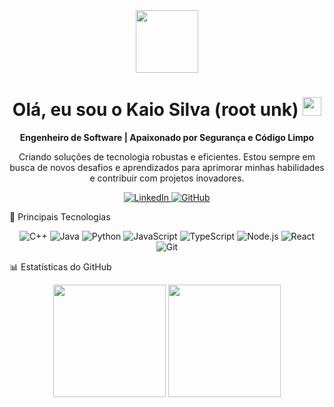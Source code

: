 <div align="center">
<img src="https://media.giphy.com/media/v1.Y2lkPTc5MGI3NjExZzRzZGR3c2Z4eGd6dGNkeW53a29tZXJzN3B0cGFsN2Y0Z3g4c3ZpZCZlcD12MV9pbnRlcm5hbF9naWZfYnlfaWQmY3Q9Zw/3oKIPnAiaMCws8nOsE/giphy.gif" width="100" />
</div>

<h1 align="center">
Olá, eu sou o Kaio Silva (root unk)
<img src="https://media.giphy.com/media/hvRJCLFzcasrR4ia7z/giphy.gif" width="30px"/>
</h1>

<p align="center">
<strong>Engenheiro de Software | Apaixonado por Segurança e Código Limpo</strong>
</p>

<p align="center">
Criando soluções de tecnologia robustas e eficientes. Estou sempre em busca de novos desafios e aprendizados para aprimorar minhas habilidades e contribuir com projetos inovadores.
</p>

<p align="center">
<a href="https://linkedin.com/in/rootunk" target="_blank">
<img src="https://img.shields.io/badge/LinkedIn-0077B5?style=for-the-badge&logo=linkedin&logoColor=white" alt="LinkedIn"/>
</a>
<a href="https://github.com/rootunk" target="_blank">
<img src="https://img.shields.io/badge/GitHub-100000?style=for-the-badge&logo=github&logoColor=white" alt="GitHub"/>
</a>
</p>

🚀 Principais Tecnologias
<p align="center">
<img src="https://img.shields.io/badge/C%2B%2B-00599C?style=for-the-badge&logo=cplusplus&logoColor=white" alt="C++"/>
<img src="https://img.shields.io/badge/Java-ED8B00?style=for-the-badge&logo=openjdk&logoColor=white" alt="Java"/>
<img src="https://img.shields.io/badge/Python-3776AB?style=for-the-badge&logo=python&logoColor=white" alt="Python"/>
<img src="https://img.shields.io/badge/JavaScript-F7DF1E?style=for-the-badge&logo=javascript&logoColor=black" alt="JavaScript"/>
<img src="https://img.shields.io/badge/TypeScript-3178C6?style=for-the-badge&logo=typescript&logoColor=white" alt="TypeScript"/>
<img src="https://img.shields.io/badge/Node.js-339933?style=for-the-badge&logo=nodedotjs&logoColor=white" alt="Node.js"/>
<img src="https://img.shields.io/badge/React-61DAFB?style=for-the-badge&logo=react&logoColor=black" alt="React"/>
<img src="https://img.shields.io/badge/Git-F05032?style=for-the-badge&logo=git&logoColor=white" alt="Git"/>
</p>

📊 Estatísticas do GitHub
<p align="center">
<img height="180em" src="https://github-readme-stats.vercel.app/api?username=rootunk&show_icons=true&theme=dracula&include_all_commits=true&count_private=true"/>
<img height="180em" src="https://github-readme-stats.vercel.app/api/top-langs/?username=rootunk&layout=compact&langs_count=7&theme=dracula"/>
</p>
